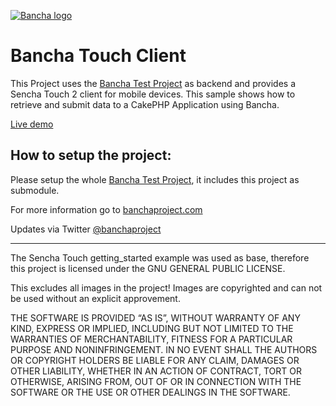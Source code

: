 [![Bancha logo](http://docs.banchaproject.com/wiki/images/github-logo.png)](http://banchaproject.com)

Bancha Touch Client
=============================

This Project uses the [Bancha Test Project](https://github.com/Bancha/BanchaTestProject) as backend and provides a Sencha Touch 2 client for mobile devices.
This sample shows how to retrieve and submit data to a CakePHP Application using Bancha.

[Live demo](http://samples.banchaproject.com/touch)

How to setup the project:
---------------------
Please setup the whole [Bancha Test Project](https://github.com/Bancha/BanchaTestProject), it includes this project as submodule.


For more information go to [banchaproject.com](http://banchaproject.com) 

Updates via Twitter [@banchaproject](http://twitter.com/#!/banchaproject)

-------------------------

The Sencha Touch getting_started example was used as base, therefore this 
project is licensed under the GNU GENERAL PUBLIC LICENSE.

This excludes all images in the project! Images are copyrighted and can not
be used without an explicit approvement.

THE SOFTWARE IS PROVIDED “AS IS”, WITHOUT WARRANTY OF ANY KIND, EXPRESS OR
IMPLIED, INCLUDING BUT NOT LIMITED TO THE WARRANTIES OF MERCHANTABILITY,
FITNESS FOR A PARTICULAR PURPOSE AND NONINFRINGEMENT. IN NO EVENT SHALL THE
AUTHORS OR COPYRIGHT HOLDERS BE LIABLE FOR ANY CLAIM, DAMAGES OR OTHER
LIABILITY, WHETHER IN AN ACTION OF CONTRACT, TORT OR OTHERWISE, ARISING FROM,
OUT OF OR IN CONNECTION WITH THE SOFTWARE OR THE USE OR OTHER DEALINGS IN
THE SOFTWARE.